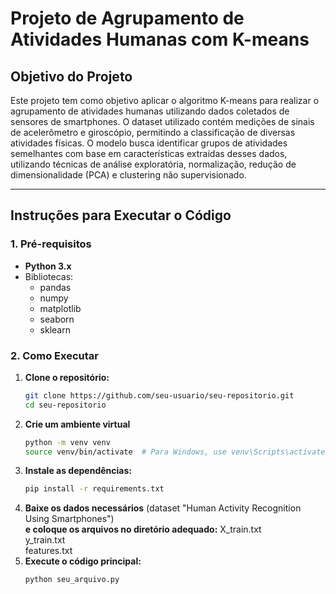 # Projeto de Agrupamento de Atividades Humanas com K-means

## Objetivo do Projeto

Este projeto tem como objetivo aplicar o algoritmo K-means para realizar o agrupamento de atividades humanas utilizando dados coletados de sensores de smartphones. O dataset utilizado contém medições de sinais de acelerômetro e giroscópio, permitindo a classificação de diversas atividades físicas. O modelo busca identificar grupos de atividades semelhantes com base em características extraídas desses dados, utilizando técnicas de análise exploratória, normalização, redução de dimensionalidade (PCA) e clustering não supervisionado.

---

## Instruções para Executar o Código

### 1. Pré-requisitos

- **Python 3.x**
- Bibliotecas:
  - pandas
  - numpy
  - matplotlib
  - seaborn
  - sklearn

### 2. Como Executar

1. **Clone o repositório:**
   ```bash
   git clone https://github.com/seu-usuario/seu-repositorio.git
   cd seu-repositorio
2. **Crie um ambiente virtual**
   ```bash
   python -m venv venv
   source venv/bin/activate  # Para Windows, use venv\Scripts\activate
3. **Instale as dependências:**
   ```bash
   pip install -r requirements.txt
4. **Baixe os dados necessários** (dataset "Human Activity Recognition Using Smartphones")<br>
   **e coloque os arquivos no diretório adequado:**
   X_train.txt<br>
   y_train.txt<br>
   features.txt<br>
5. **Execute o código principal:**
   ```bash
   python seu_arquivo.py
